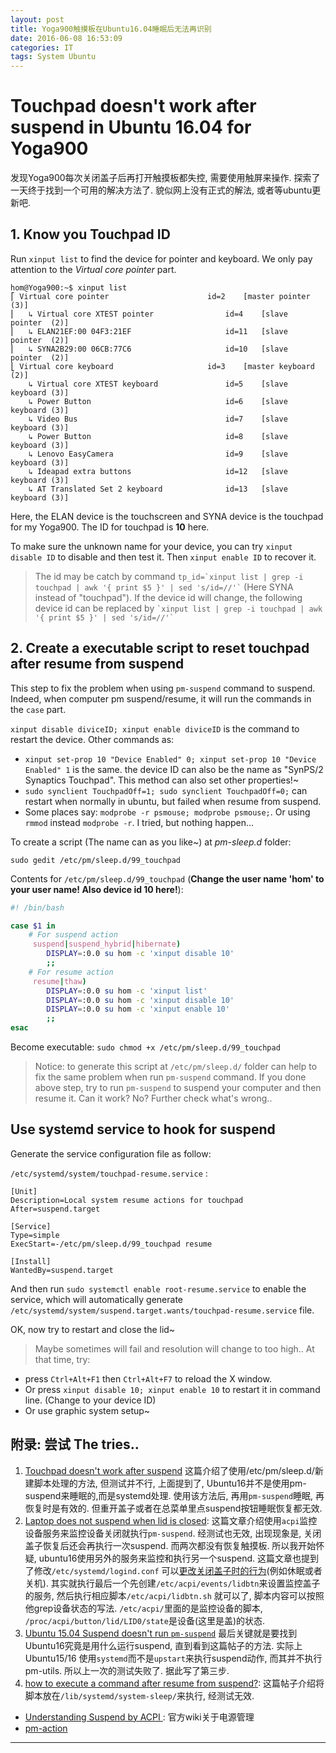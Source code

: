 ```yaml
---
layout: post
title: Yoga900触摸板在Ubuntu16.04睡眠后无法再识别
date: 2016-06-08 16:53:09
categories: IT
tags: System Ubuntu
---
```


# Touchpad doesn't work after suspend in Ubuntu 16.04 for Yoga900

发现Yoga900每次关闭盖子后再打开触摸板都失控, 需要使用触屏来操作. 探索了一天终于找到一个可用的解决方法了. 貌似网上没有正式的解法, 或者等ubuntu更新吧.

## 1. Know you Touchpad ID

Run `xinput list` to find the device for pointer and keyboard. We only pay attention to the *Virtual core pointer* part. 

~~~
hom@Yoga900:~$ xinput list
⎡ Virtual core pointer                    	id=2	[master pointer  (3)]
⎜   ↳ Virtual core XTEST pointer              	id=4	[slave  pointer  (2)]
⎜   ↳ ELAN21EF:00 04F3:21EF                   	id=11	[slave  pointer  (2)]
⎜   ↳ SYNA2B29:00 06CB:77C6                   	id=10	[slave  pointer  (2)]
⎣ Virtual core keyboard                   	id=3	[master keyboard (2)]
    ↳ Virtual core XTEST keyboard             	id=5	[slave  keyboard (3)]
    ↳ Power Button                            	id=6	[slave  keyboard (3)]
    ↳ Video Bus                               	id=7	[slave  keyboard (3)]
    ↳ Power Button                            	id=8	[slave  keyboard (3)]
    ↳ Lenovo EasyCamera                       	id=9	[slave  keyboard (3)]
    ↳ Ideapad extra buttons                   	id=12	[slave  keyboard (3)]
    ↳ AT Translated Set 2 keyboard            	id=13	[slave  keyboard (3)]
~~~

Here, the ELAN device is the touchscreen and SYNA device is the touchpad for my Yoga900. The ID for touchpad is **10** here.

To make sure the unknown name for your device, you can try `xinput disable ID` to disable and then test it. Then `xinput enable ID` to recover it. 

> The id may be catch by command `` tp_id=`xinput list | grep -i touchpad | awk '{ print $5 }' | sed 's/id=//'` `` (Here SYNA instead of "touchpad"). If the device id will change, the following device id can be replaced by `` `xinput list | grep -i touchpad | awk '{ print $5 }' | sed 's/id=//'` ``

## 2. Create a executable script to reset touchpad after resume from suspend 

This step to fix the problem when using `pm-suspend` command to suspend. Indeed, when computer pm suspend/resume, it will run the commands in the `case` part. 

`xinput disable diviceID; xinput enable diviceID` is the command to restart the device. Other commands as: 

- `xinput set-prop 10 "Device Enabled" 0; xinput set-prop 10 "Device Enabled" 1` is the same. the device ID can also be the name as "SynPS/2 Synaptics Touchpad". This method can also set other properties!~
- `sudo synclient TouchpadOff=1; sudo synclient TouchpadOff=0;` can restart when normally in ubuntu, but failed when resume from suspend.
- Some places say: `modprobe -r psmouse; modprobe psmouse;`. Or using `rmmod` instead `modprobe -r`. I tried, but nothing happen... 


To create a script (The name can as you like~) at *pm-sleep.d* folder: 

`sudo gedit /etc/pm/sleep.d/99_touchpad`

Contents for `/etc/pm/sleep.d/99_touchpad` (**Change the user name 'hom' to your user name! Also device id 10 here!**):

~~~bash
#! /bin/bash

case $1 in
	# For suspend action
     suspend|suspend_hybrid|hibernate)
        DISPLAY=:0.0 su hom -c 'xinput disable 10'
        ;;
    # For resume action
     resume|thaw)
        DISPLAY=:0.0 su hom -c 'xinput list'
        DISPLAY=:0.0 su hom -c 'xinput disable 10'
        DISPLAY=:0.0 su hom -c 'xinput enable 10'
        ;;
esac
~~~

Become executable: `sudo chmod +x /etc/pm/sleep.d/99_touchpad`

> Notice: to generate this script at `/etc/pm/sleep.d/` folder can help to fix the same problem when run `pm-suspend` command. If you done above step, try to run `pm-suspend` to suspend your computer and then resume it. Can it work? No? Further check what's wrong..

## Use systemd service to hook for suspend

Generate the service configuration file as follow: 

`/etc/systemd/system/touchpad-resume.service` : 

~~~
[Unit]
Description=Local system resume actions for touchpad
After=suspend.target

[Service]
Type=simple
ExecStart=-/etc/pm/sleep.d/99_touchpad resume

[Install]
WantedBy=suspend.target
~~~

And then run `sudo systemctl enable root-resume.service` to enable the service, which will automatically generate `/etc/systemd/system/suspend.target.wants/touchpad-resume.service` file.

OK, now try to restart and close the lid~

> Maybe sometimes will fail and resolution will change to too high.. At that time, try:  
- press `Ctrl+Alt+F1` then `Ctrl+Alt+F7` to reload the X window.
- Or press `xinput disable 10; xinput enable 10` to restart it in command line. (Change to your device ID)
- Or use graphic system setup~

## 附录: 尝试 The tries..

1. [Touchpad doesn't work after suspend](http://ubuntuforums.org/showthread.php?t=2182922) 这篇介绍了使用/etc/pm/sleep.d/新建脚本处理的方法, 但测试并不行, 上面提到了, Ubuntu16并不是使用pm-suspend来睡眠的,而是systemd处理. 使用该方法后, 再用`pm-suspend`睡眠, 再恢复时是有效的. 但重开盖子或者在总菜单里点suspend按钮睡眠恢复都无效.
2. [Laptop does not suspend when lid is closed](http://askubuntu.com/questions/395428/laptop-does-not-suspend-when-lid-is-closed): 这篇文章介绍使用`acpi`监控设备服务来监控设备关闭就执行`pm-suspend`. 经测试也无效, 出现现象是, 关闭盖子恢复后还会再执行一次suspend. 而两次都没有恢复触摸板. 所以我开始怀疑, ubuntu16使用另外的服务来监控和执行另一个suspend. 这篇文章也提到了修改`/etc/systemd/logind.conf` 可以[更改关闭盖子时的行为](http://ubuntuhandbook.org/index.php/2016/05/ubuntu-16-04-shutdown-hibernate-your-laptop-lid-closed/)(例如休眠或者关机). 其实就执行最后一个先创建`/etc/acpi/events/lidbtn`来设置监控盖子的服务, 然后执行相应脚本`/etc/acpi/lidbtn.sh` 就可以了, 脚本内容可以按照他grep设备状态的写法. `/etc/acpi/`里面的是监控设备的脚本, `/proc/acpi/button/lid/LID0/state`是设备(这里是盖)的状态.
3. [Ubuntu 15.04 Suspend doesn't run `pm-suspend`](http://askubuntu.com/questions/620494/ubuntu-15-04-suspend-doesnt-run-pm-suspend) 最后关键就是要找到Ubuntu16究竟是用什么运行suspend, 直到看到这篇帖子的方法. 实际上Ubuntu15/16 使用`systemd`而不是`upstart`来执行suspend动作, 而其并不执行pm-utils. 所以上一次的测试失败了. 据此写了第三步.
4. [how to execute a command after resume from suspend?](http://askubuntu.com/questions/92218/how-to-execute-a-command-after-resume-from-suspend): 这篇帖子介绍将脚本放在`/lib/systemd/system-sleep/`来执行, 经测试无效.

- [Understanding Suspend by ACPI ](https://wiki.ubuntu.com/UnderstandingSuspend): 官方wiki关于电源管理
- [pm-action](http://manpages.ubuntu.com/manpages/precise/man8/pm-action.8.html)

------
